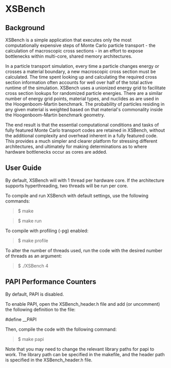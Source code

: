 XSBench
=======

Background
------------------------------------------------------

XSBench is a simple application that executes only the most
computationally expensive steps of Monte Carlo particle transport
\- the calculation of macroscopic cross sections \- in an effort to
expose bottlenecks within multi-core, shared memory architectures.

In a particle transport simulation, every time a particle changes
energy or crosses a material boundary, a new macroscopic cross
section must be calculated. The time spent looking up and calculating
the required cross section information often accounts for well over
half of the total active runtime of the simulation. XSBench uses a
unionized energy grid to facilitate cross section lookups for
randomized particle energies. There are a similar number of energy
grid points, material types, and nuclides as are used in the
Hoogenboom-Martin benchmark. The probability of particles residing
in any given material is weighted based on that material's commonality
inside the Hoogenboom-Martin benchmark geometry.

The end result is that the essential computational conditions and
tasks of fully featured Monte Carlo transport codes are retained
in XSBench, without the additional complexity and overhead inherent
in a fully featured code. This provides a much simpler and clearer
platform for stressing different architectures, and ultimately for
making determinations as to where hardware bottlenecks occur as
cores are added.


User Guide
------------------------------------------------------

By default, XSBench will with 1 thread per hardware core. If the
architecture supports hyperthreading, two threads will be run per
core.

To compile and run XSBench with default settings, use the following
commands:

>$ make

>$ make run

To compile with profiling (-pg) enabled:

>$ make profile

To alter the number of threads used, run the code with the desired
number of threads as an argument:

>$ ./XSBench 4

PAPI Performance Counters
------------------------------------------------------

By default, PAPI is disabled.

To enable PAPI, open the XSBench_header.h file and add (or uncomment)
the following definition to the file:

#define __PAPI

Then, compile the code with the following command:

>$ make papi

Note that you may need to change the relevant library paths for papi
to work. The library path can be specified in the makefile, and the
header path is specified in the XSBench_header.h file.
